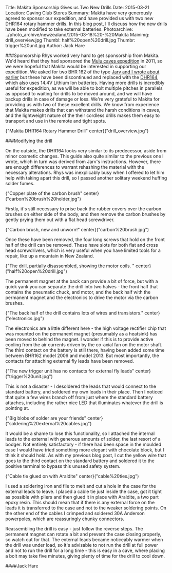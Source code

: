 Title: Makita Sponsorship Gives us Two New Drills
Date: 2015-03-21
Location: Caving Club Stores
Summary: Makita have very generously agreed to sponsor our expedition, and have provided us with two new DHR164 rotary hammer drills. In this blog post, I'll discuss how the new drills have been modified to take external batteries.
Photoarchive:  ../photo_archive/newzealand/2015-03-18%20-%20Makita
Mainimg: drill_overview.jpg
Thumbl: half%20open%20drill.jpg
Thumbr: trigger%20unit.jpg
Author: Jack Hare

###Sponsorship
Rhys worked very hard to get sponsorship from Makita. We'd heard that they had sponsored the [Mulu caves expedition](http://www.mulucaves.org/wordpress/news/sponsor-support-for-2011-expedition) in 2011, so we were hopeful that Makita would be interested in supporting our expedition. We asked for two BHR 162 of the type [Jarv and I wrote about earlier](https://union.ic.ac.uk/rcc/caving/newzealand/articles/2015-03-15-newdrills.html) but these have been discontinued and replaced with the [DHR164](http://www.makitauk.com/products/cordless-tools/rotary-hammers/all-cordless-rotary-hammers/dhr164rfj-14-4v-rotary-hammer-drill-16mm.html), which also uses 14.4V Lithium Ion batteries. Having more drills is incredibly useful for expedition, as we will be able to bolt multiple pitches in parallels as opposed to waiting for drills to be moved around, and we will have backup drills in case of damage or loss. We're very grateful to Makita for providing us with two of these excellent drills. We know from experience that Makita makes drills that can withstand the harsh conditions in caves, and the lightweight nature of the their cordless drills makes them easy to transport and use in the remote and tight spots.

{"Makita DHR164 Rotary Hammer Drill" center}("drill_overview.jpg")

###Modifying the drill

On the outside, the DHR164 looks very similar to its predecessor, aside from minor cosmetic changes. This guide also quite similar to the previous one I wrote, which in turn was derived from Jarv's instructions. However, there are enough differences to warrant rehashing the material with the necessary alterations. Rhys was inexplicably busy when I offered to let him help with taking apart this drill, so I passed another solitary weekend huffing solder fumes.

{"Copper plate of the carbon brush" center}("carbon%20brush%20holder.jpg")

 Firstly, it's still necessary to prise back the rubber covers over the carbon brushes on either side of the body, and then remove the carbon brushes by gently prying them out with a flat head screwdriver.

{"Carbon brush, new and unworn!" center}("carbon%20brush.jpg")

Once these have been removed, the four long screws that hold on the front half of the drill can be removed. These have slots for both flat and cross head screwdrivers, which is very useful when you have limited tools for a repair, like up a mountain in New Zealand. 

{"The drill, partially disassembled, showing the motor coils. " center}("half%20open%20drill.jpg")

The permanent magnet at the back can provide a bit of force, but with a quick yank you can separate the drill into two halves - the front half that contains the pneumatic chuck, and motor, and the back half with the permanent magnet and the electronics to drive the motor via the carbon brushes.

{"The back half of the drill contains lots of wires and transistors." center}("electronics.jpg")

The electronics are a little different here - the high voltage rectifier chip that was mounted on the permanent magnet (presumably as a heatsink) has been moved to behind the magnet. I wonder if this is to provide active cooling from the air currents driven by the co-axial fan on the motor shaft. The third contact on the battery is still there, having been added some time between BHR162 model 2006 and model 2013. But most importantly, the contacts for attaching external fly leads have been removed.

{"The new trigger unit has no contacts for external fly leads" center}("trigger%20unit.jpg")

This is not a disaster - I desoldered the leads that would connect to the standard battery, and soldered my own leads in their place. Then I noticed that quite a few wires branch off from just where the standard battery attaches, including the rather nice LED that illuminates whatever the drill is pointing at. 

{"Big blobs of solder are your friends" center}("soldering%20external%20cables.jpg")

It would be a shame to lose this functionality, so I attached the internal leads to the external with generous amounts of solder, the last resort of a bodger. Not entirely satisfactory - if there had been space in the moulded case I would have tried something more elegant with chocolate block, but I think it should hold. As with my previous blog post, I cut the yellow wire that goes to the third contact on the standard battery and soldered it to the positive terminal to bypass this unused safety system.

{"Cable tie glued on with Araldite" center}("cable%20ties.jpg")

I used a soldering iron and file to melt and cut a hole in the case for the external leads to leave. I placed a cable tie just inside the case, got it tight as possible with pliers and then glued it in place with Araldite, a two part epoxy resin. This should mean that if there is any external force on the leads it is transferred to the case and not to the weaker soldering points. On the other end of the cables I crimped and soldered 30A Anderson powerpoles, which are reassuringly chunky connectors.

Reassembling the drill is easy - just follow the reverse steps. The permanent magnet can rotate a bit and prevent the case closing properly, so watch out for that. The external leads became noticeably warmer when the drill was under load, so it's advisable to not run the drill at full power and not to run the drill for a long time - this is easy in a cave, where placing a bolt may take five minutes, giving plenty of time for the drill to cool down.

####Jack Hare

